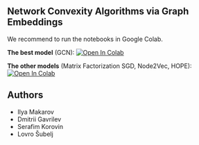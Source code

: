 ## Network Convexity Algorithms via Graph Embeddings

We recommend to run the notebooks in Google Colab.

**The best model** (GCN): [![Open In Colab](https://colab.research.google.com/assets/colab-badge.svg)](https://colab.research.google.com/github/realfolkcode/convexity-graph-embeddings/blob/main/convexity_graphs.ipynb)

**The other models** (Matrix Factorization SGD, Node2Vec, HOPE): [![Open In Colab](https://colab.research.google.com/assets/colab-badge.svg)](https://colab.research.google.com/github/realfolkcode/convexity-graph-embeddings/blob/main/convexity_old_models.ipynb)

## Authors

* Ilya Makarov
* Dmitrii Gavrilev
* Serafim Korovin
* Lovro Šubelj
